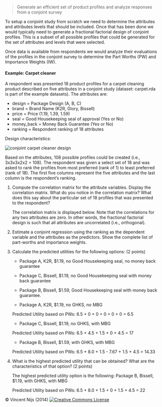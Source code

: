 > Generate an efficient set of product profiles and analyze responses from a conjoint survey

To setup a conjoint study from scratch we need to determine the attributes and attributes levels that should be included. Once that has been done we would typically need to generate a fractional factorial design of conjoint profiles. This is a subset of all possible profiles that could be generated for the set of attributes and levels that were selected.

Once data is available from respondents we would analyze their evaluations of the profiles in the conjoint survey to determine the Part Worths (PW) and Importance Weights (IW).

#### Example: Carpet cleaner

A respondent was presented 18 product profiles for a carpet cleaning product described on five attributes in a conjoint study (dataset: carpet.rda is part of the example datasets). The attributes are:

- design = Package Design (A, B, C)
- brand = Brand Name (K2R, Glory, Bissell)
- price = Price (1.19, 1.39, 1.59)
- seal = Good Housekeeping seal of approval (Yes or No)
- money_back = Money Back Guarantee (Yes or No)
- ranking = Respondent ranking of 18 attributes

Design characteristics:

![conjoint carpet cleaner design](figures_marketing/conjoint_carpet_design.png)

Based on the attributes, 108 possible profiles could be created (i.e., 3x3x3x2x2 = 108).  The respondent was given a select set of 18 and was asked to rank the profiles from most preferred (rank of 1) to least preferred (rank of 18).  The first five columns represent the five attributes and the last column is the respondent’s ranking.

1. Compute the correlation matrix for the attribute variables. Display the correlation matrix.  What do you notice in the correlation matrix?  What does this say about the particular set of 18 profiles that was presented to the respondent?

	The correlation matrix is displayed below. Note that the correlations for any two attributes are zero. In other words, the fractional factorial design is such that all attributes are uncorrelated (i.e., orthogonal).

2. Estimate a conjoint regression using the ranking as the dependent variable and the attributes as the predictors. Show the complete list of part-worths and importance weights.

3. Calculate the predicted utilities for the following options: (2 points)
	* Package A, K2R, $1.19, no Good Housekeeping seal, no money back guarantee
	* Package C, Bissell, $1.19, no Good Housekeeping seal with money back guarantee
	* Package B, Bissell, $1.59, Good Housekeeping seal with money back guarantee.

	* Package A, K2R, $1.19, no GHKS, no MBG

	Predicted Utility based on PWs:
	6.5 + 0 + 0 + 0 + 0 + 0 = 6.5

	* Package C, Bissell, $1.19, no GHKS, with MBG

	Predicted Utility based on PWs:
	6.5 + 4.5 + 1.5 + 0 + 4.5 = 17

	* Package B, Bissell, $1.59, with GHKS, with MBG

	Predicted Utility based on PWs:
	6.5 + 8.0 + 1.5 - 7.67 + 1.5 + 4.5 = 14.33

4.	What is the highest predicted utility that can be obtained?  What are the characteristics of that option? (2 points)

	The highest predicted utility option is the following:
	Package B, Bissell, $1.19, with GHKS, with MBG

	Predicted Utility based on PWs:
	6.5 + 8.0 + 1.5 + 0 + 1.5 + 4.5 = 22


&copy; Vincent Nijs (2014) <a rel="license" href="http://creativecommons.org/licenses/by-nc-sa/4.0/" target="_blank"><img alt="Creative Commons License" style="border-width:0" src="imgs/80x15.png" /></a>

